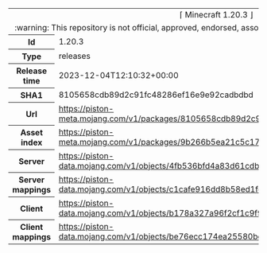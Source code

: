 <html><table>
<tr><td colspan="2" align="center"><img width="0" height="0"><br/>⌈ Minecraft 1.20.3 ⌋<br/><img width="0" height="0"></td></tr>
<tr><td colspan="2" align="center"><img width="0" height="0"><br/>
:warning: This repository is not official, approved, endorsed, associated or connected with Mojang :warning:
<br/><img width="0" height="0"></td></tr>
<tr><th>Id</th><td>1.20.3</td></tr>
<tr><th>Type</th><td>releases</td></tr>
<tr><th>Release time</th><td>2023-12-04T12:10:32+00:00</td></tr>
<tr><th>SHA1</th><td>8105658cdb89d2c91fc48286ef16e9e92cadbdbd</td></tr>
<tr><th>Url</th><td><a href="https://piston-meta.mojang.com/v1/packages/8105658cdb89d2c91fc48286ef16e9e92cadbdbd/1.20.3.json">https://piston-meta.mojang.com/v1/packages/8105658cdb89d2c91fc48286ef16e9e92cadbdbd/1.20.3.json</a></td></tr>
<tr><th>Asset index</th><td><a href="https://piston-meta.mojang.com/v1/packages/9b266b5ea21c5c176ed514ecab8bff576ed3197b/12.json">https://piston-meta.mojang.com/v1/packages/9b266b5ea21c5c176ed514ecab8bff576ed3197b/12.json</a></td></tr>
<tr><th>Server</th><td><a href="https://piston-data.mojang.com/v1/objects/4fb536bfd4a83d61cdbaf684b8d311e66e7d4c49/server.jar">https://piston-data.mojang.com/v1/objects/4fb536bfd4a83d61cdbaf684b8d311e66e7d4c49/server.jar</a></td></tr>
<tr><th>Server mappings</th><td><a href="https://piston-data.mojang.com/v1/objects/c1cafe916dd8b58ed1fe0564fc8f786885224e62/server.txt">https://piston-data.mojang.com/v1/objects/c1cafe916dd8b58ed1fe0564fc8f786885224e62/server.txt</a></td></tr>
<tr><th>Client</th><td><a href="https://piston-data.mojang.com/v1/objects/b178a327a96f2cf1c9f98a45e5588d654a3e4369/client.jar">https://piston-data.mojang.com/v1/objects/b178a327a96f2cf1c9f98a45e5588d654a3e4369/client.jar</a></td></tr>
<tr><th>Client mappings</th><td><a href="https://piston-data.mojang.com/v1/objects/be76ecc174ea25580bdc9bf335481a5192d9f3b7/client.txt">https://piston-data.mojang.com/v1/objects/be76ecc174ea25580bdc9bf335481a5192d9f3b7/client.txt</a></td></tr>
</table></html>
